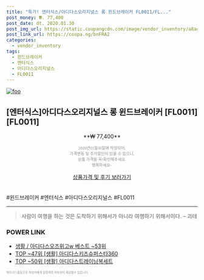 ```yaml
--- 
title: "특가! 엔터식스/아디다스오리지널스 롱 윈드브레이커 FL0011/FL..." 
post_money: ₩. 77,400 
post_date: dt. 2020.01.30 
post_img_url: https://static.coupangcdn.com/image/vendor_inventory/a8ad/763a780dd301e6c7ea94e5f104b0af829ccf4b18d1a57695f9e86ffd214a.jpg 
post_link_url: https://coupa.ng/bnFRA2 
categories: 
  - vendor_inventory 
tags: 
  - 윈드브레이커 
  - 엔터식스 
  - 아디다스오리지널스 
  - FL0011 
--- 
```

[![foo](https://static.coupangcdn.com/image/vendor_inventory/a8ad/763a780dd301e6c7ea94e5f104b0af829ccf4b18d1a57695f9e86ffd214a.jpg)](https://coupa.ng/bnFRA2) 

## [엔터식스]아디다스오리지널스 롱 윈드브레이커 [FL0011][FL0011] 
<p style="text-align: center;">**₩ 77,400**</p> 
<p style="text-align: center;"><span style="color: #898c8f; font-family: Georgia,Times,serif; font-size: 0.75em;">2020년01월30일에 작성되어, <br>가격변동 및 추가할인이 있을 수 있으니,<br> 상품 가격을 꼭!확인해주세요.<br>행복하세요~</span> 
</p>	 
<div markdown="0" style="text-align: center;"><a href="https://coupa.ng/bnFRA2" class="btn btn--success">상품가격 및 후기 보러가기</a></div> 
<br><br> 
  #윈드브레이커 #엔터식스 #아디다스오리지널스 #FL0011 
<hr> 

> 사람이 여행을 하는 것은 도착하기 위해서가 아니라 여행하기 위해서이다. – 괴테 


### POWER LINK

* <a href="https://blog.naver.com/santokki14/221780368400" target="_blank">생활 / 아디다스오즈위고w 베스트 ~53위</a>
* <a href="https://blog.naver.com/an0733/221786987524" target="_blank"> TOP ~47위 [생활] 아디다스키즈슈퍼스타360</a>
* <a href="https://blog.naver.com/fasyy4321/221776808236" target="_blank"> TOP ~50위 [생활] 아디다스트레이닝복세트</a>

<span style="color: #898c8f; font-family: Georgia,Times,serif; font-size: 0.55em;">파트너스활동으로 작성자에게 일정액의 커미션이 제공될수 있습니다.</span> 
